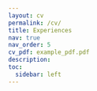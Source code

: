 ```yaml
---
layout: cv
permalink: /cv/
title: Experiences
nav: true
nav_order: 5
cv_pdf: example_pdf.pdf
description:
toc:
  sidebar: left
---
```

